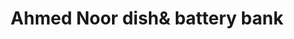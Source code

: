 ---
title: "Ahmed Noor dish& battery bank"
url: /karachi/ahmed-noor-dishand-battery-bank/
shop: electronics
---